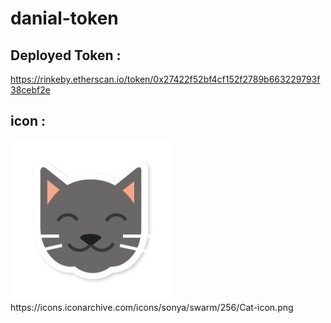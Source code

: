 # danial-token

## Deployed Token : 
https://rinkeby.etherscan.io/token/0x27422f52bf4cf152f2789b663229793f38cebf2e

## icon :
<img class='daniIcon' src="./Cat-icon.png"/>
https://icons.iconarchive.com/icons/sonya/swarm/256/Cat-icon.png
